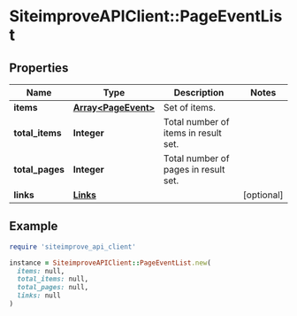 # SiteimproveAPIClient::PageEventList

## Properties

| Name | Type | Description | Notes |
| ---- | ---- | ----------- | ----- |
| **items** | [**Array&lt;PageEvent&gt;**](PageEvent.md) | Set of items. |  |
| **total_items** | **Integer** | Total number of items in result set. |  |
| **total_pages** | **Integer** | Total number of pages in result set. |  |
| **links** | [**Links**](Links.md) |  | [optional] |

## Example

```ruby
require 'siteimprove_api_client'

instance = SiteimproveAPIClient::PageEventList.new(
  items: null,
  total_items: null,
  total_pages: null,
  links: null
)
```

